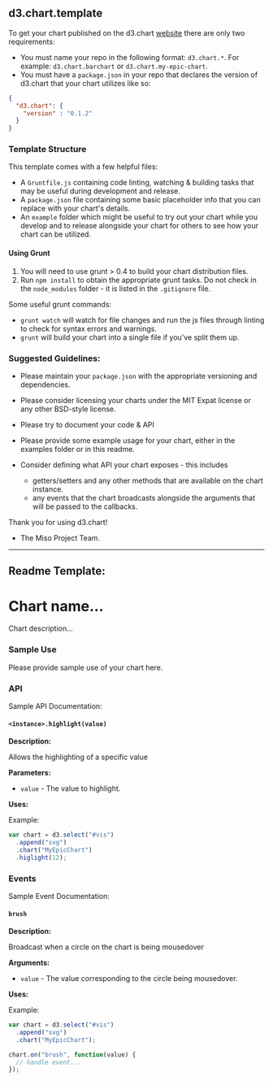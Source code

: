 ## d3.chart.template

To get your chart published on the d3.chart [website](http://misoproject.com/d3-chart/charts.html) there are only two requirements:

* You must name your repo in the following format: `d3.chart.*`. For example: `d3.chart.barchart` or `d3.chart.my-epic-chart`. 
* You must have a `package.json` in your repo that declares the version of d3.chart that your chart utilizes like so:

```json
{
  "d3.chart": {
    "version" : "0.1.2"
  }
}
```

### Template Structure

This template comes with a few helpful files:

* A `Gruntfile.js` containing code linting, watching & building tasks that may be useful during development and release.
* A `package.json` file containing some basic placeholder info that you can replace with your chart's details.
* An `example` folder which might be useful to try out your chart while you develop and to release alongside 
your chart for others to see how your chart can be utilized.


#### Using Grunt

1. You will need to use grunt > 0.4 to build your chart distribution files.
2. Run `npm install` to obtain the appropriate grunt tasks. Do not check in the `node_modules` folder - it is listed in the `.gitignore` file.

Some useful grunt commands:

* `grunt watch` will watch for file changes and run the js files through linting to check for syntax errors and warnings.
* `grunt` will build your chart into a single file if you've split them up.

### Suggested Guidelines:

* Please maintain your `package.json` with the appropriate versioning and dependencies.

* Please consider licensing your charts under the MIT Expat license or any other BSD-style license. 

* Please try to document your code & API

* Please provide some example usage for your chart, either in the examples folder or in this readme.

* Consider defining what API your chart exposes - this includes
  * getters/setters and any other methods that are available on the chart instance.
  * any events that the chart broadcasts alongside the arguments that will be passed to the callbacks.

Thank you for using d3.chart!
- The Miso Project Team.

---------

## Readme Template:

# Chart name...

Chart description...

### Sample Use

Please provide sample use of your chart here.

### API

Sample API Documentation:

#### `<instance>.highlight(value)`

**Description:**

Allows the highlighting of a specific value

**Parameters:**

* `value` - The value to highlight.

**Uses:**

Example:

```javascript
var chart = d3.select("#vis")
  .append("svg")
  .chart("MyEpicChart")
  .higlight(12);
```

### Events

Sample Event Documentation:

#### `brush`

**Description:**

Broadcast when a circle on the chart is being mousedover

**Arguments:**

* `value` - The value corresponding to the circle being mousedover.

**Uses:**

Example:

```javascript
var chart = d3.select("#vis")
  .append("svg")
  .chart("MyEpicChart");

chart.on("brush", function(value) {
  // handle event...
});
```